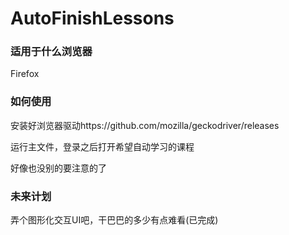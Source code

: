 # AutoFinishLessons
### 适用于什么浏览器
Firefox
### 如何使用
安装好浏览器驱动https://github.com/mozilla/geckodriver/releases

运行主文件，登录之后打开希望自动学习的课程

好像也没别的要注意的了
### 未来计划
弄个图形化交互UI吧，干巴巴的多少有点难看(已完成)
